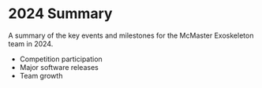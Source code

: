 # 2024 Summary

A summary of the key events and milestones for the McMaster Exoskeleton team in 2024.
- Competition participation
- Major software releases
- Team growth 